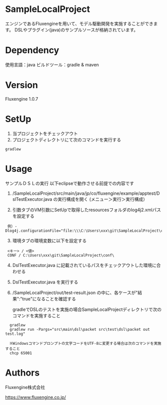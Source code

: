 # SampleLocalProject
エンジンであるFluxengineを用いて、モデル駆動開発を実施することができます。
DSLやプラグイン(java)のサンプルソースが格納されています。

# Dependency
使用言語：java
ビルドツール：gradle & maven

# Version
Fluxengine 1.0.7

# SetUp

1. 当プロジェクトをチェックアウト
2. プロジェクトディレクトリにて次のコマンドを実行する
```
gradlew
```

# Usage
サンプルＤＳＬの実行
  以下eclipseで動作させる前提での内容です

  1. /SampleLocalProject/src/main/java/jp/co/fluxengine/example/apptest/DslTestExecutor.java の実行構成を開く (メニュー＞実行＞実行構成）

  2. 引数タブのVM引数にSetUpで取得したresourcesフォルダのlog4j2.xmlパスを設定する
   ```
    例）-Dlog4j.configurationFile="file:\\\C:\Users\xxx\git\SampleLocalProject\conf\log4j2.xml"
   ```
  3. 環境タブの環境変数に以下を設定する
   ```
    <キー> / <値>
    CONF / C:\Users\xxx\git\SampleLocalProject\conf\
   ```
  4. DslTestExecutor.java に記載されているパスをチェックアウトした環境に合わせる

  5. DslTestExecutor.java を実行する

  6. /SampleLocalProject/out/test-result.json の中に、各ケースが"結果":"true"になることを確認する

     gradleでDSLのテストを実施の場合SampleLocalProjectディレクトリで次のコマンドを実施すること
   ```
     gradlew
     gradlew run -Pargs="src\main\dsl\packet src\test\dsl\packet out test.log"

     ※Windowsコマンドプロンプトの文字コードをUTF-8に変更する場合は次のコマンドを実施すること
     chcp 65001
   ```
# Authors
Fluxengine株式会社

https://www.fluxengine.co.jp/
